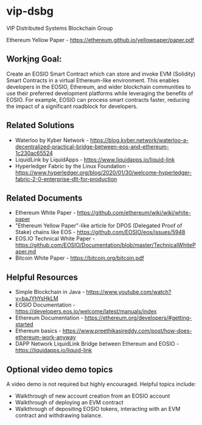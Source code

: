 # vip-dsbg
VIP Distributed Systems Blockchain Group

Ethereum Yellow Paper - https://ethereum.github.io/yellowpaper/paper.pdf

## Work[i](https://eosio.devpost.com/)ng Goal: 
Create an EOSIO Smart Contract which can store and invoke EVM (Solidity) Smart Contracts in a virtual Ethereum-like environment. This enables developers in the EOSIO, Ethereum, and wider blockchain communities to use their preferred development platforms while leveraging the benefits of EOSIO. For example, EOSIO can process smart contracts faster, reducing the impact of a significant roadblock for developers.

## Related Solutions
- Waterloo by Kyber Network - https://blog.kyber.network/waterloo-a-decentralized-practical-bridge-between-eos-and-ethereum-1c230ac65524
- LiquidLink by LiquidApps - https://www.liquidapps.io/liquid-link
- Hyperledger Fabric by the Linux Foundation - https://www.hyperledger.org/blog/2020/01/30/welcome-hyperledger-fabric-2-0-enterprise-dlt-for-production

## Related Documents
- Ethereum White Paper - https://github.com/ethereum/wiki/wiki/white-paper
- "Ethereum Yellow Paper"-like article for DPOS (Delegated Proof of Stake) chains like EOS - https://github.com/EOSIO/eos/issues/5948
- EOS.IO Technical White Paper - https://github.com/EOSIO/Documentation/blob/master/TechnicalWhitePaper.md
- Bitcoin White Paper - https://bitcoin.org/bitcoin.pdf

## Helpful Resources
- Simple Blockchain in Java - https://www.youtube.com/watch?v=baJYhYsHkLM
- EOSIO Documentation - https://developers.eos.io/welcome/latest/manuals/index
- Ethereum Documentation - https://ethereum.org/developers/#getting-started
- Ethereum basics - https://www.preethikasireddy.com/post/how-does-ethereum-work-anyway
- DAPP Network LiquidLink Bridge between Ethereum and EOSIO - https://liquidapps.io/liquid-link

## Optional video demo topics
A video demo is not required but highly encouraged. Helpful topics include:
- Walkthrough of new account creation from an EOSIO account
- Walkthrough of deploying an EVM contract
- Walkthrough of depositing EOSIO tokens, interacting with an EVM contract and withdrawing balance.
